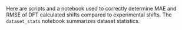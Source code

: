 Here are scripts and a notebook used to correctly determine MAE and RMSE of DFT calculated shifts compared to experimental shifts. The `dataset_stats` notebook summarizes dataset statistics.
